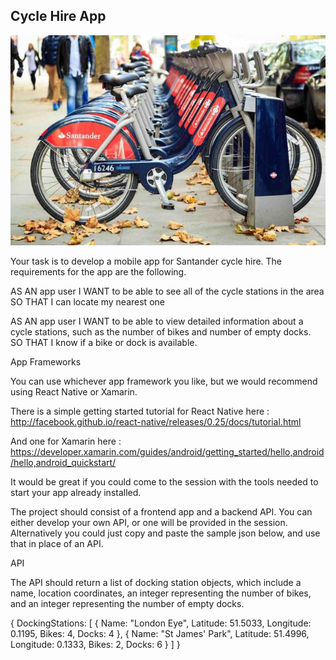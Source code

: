 Cycle Hire App
-------------------------------------------
![alt tag](cyclehire.png)
 
 
 Your task is to develop a mobile app for Santander cycle hire. The requirements for the app are the following.




AS AN app user
I WANT to be able to see all of the cycle stations in the area
SO THAT I can locate my nearest one
 
AS AN app user
I WANT to be able to view detailed information about a cycle stations, such as the number of bikes and number of empty docks.
SO THAT I know if a bike or dock is available.
 
App Frameworks
 
You can use whichever app framework you like, but we would recommend using React Native or Xamarin.
 
There is a simple getting started tutorial for React Native here : http://facebook.github.io/react-native/releases/0.25/docs/tutorial.html
 
And one for Xamarin here : https://developer.xamarin.com/guides/android/getting_started/hello,android/hello,android_quickstart/
 
It would be great if you could come to the session with the tools needed to start your app already installed.
 
The project should consist of a frontend app and a backend API. You can either develop your own API, or one will be provided in the session. Alternatively you could just copy and paste the sample json below, and use that in place of an API.
 
API
 
The API should return a list of docking station objects, which include a name, location coordinates, an integer representing the number of bikes, and an integer representing the number of empty docks.
 
{
DockingStations:
[
{
Name: "London Eye",
Latitude: 51.5033,
Longitude: 0.1195,
Bikes: 4,
Docks: 4
},
{
Name: "St James' Park",
Latitude: 51.4996,
Longitude: 0.1333,
Bikes: 2,
Docks: 6
}
]
}
